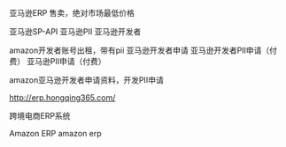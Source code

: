 
亚马逊ERP 售卖，绝对市场最低价格

亚马逊SP-API
亚马逊PII
亚马逊开发者

amazon开发者账号出租，带有pii
亚马逊开发者申请
亚马逊开发者PII申请（付费）
亚马逊PII申请（付费）

amazon亚马逊开发者申请资料，开发PII申请

http://erp.hongqing365.com/

跨境电商ERP系统

Amazon ERP
amazon erp
